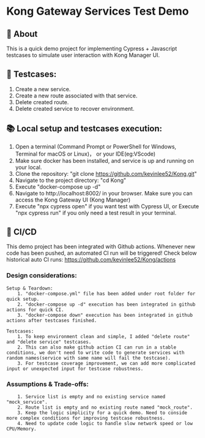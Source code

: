 # Kong Gateway Services Test Demo

## 🚀 About

This is a quick demo project for implementing Cypress + Javascript testcases to simulate user interaction with Kong Manager UI.

## 📝 Testcases:

1. Create a new service.
2. Create a new route associated with that service.
3. Delete created route.
4. Delete created service to recover environment.

## 📚 Local setup and testcases execution:

1. Open a terminal (Command Prompt or PowerShell for Windows, Terminal for macOS or Linux)， or your IDE(eg:VScode)
2. Make sure docker has been installed, and service is up and running on your local.
3. Clone the repository: "git clone https://github.com/kevinlee52/Kong.git"
4. Navigate to the project directory: "cd Kong"
5. Execute "docker-compose up -d"
6. Navigate to http://localhost:8002/ in your browser. Make sure you can access the Kong Gateway UI (Kong Manager)
7. Execute "npx cypress open" if you want test with Cypress UI, or Execute "npx cypress run" if you only need a test result in your terminal.

## 🤝 CI/CD

This demo project has been integrated with Github actions.
Whenever new code has been pushed, an automated CI run will be triggered! Check below historical auto CI runs:
https://github.com/kevinlee52/Kong/actions

### Design considerations:

    Setup & Teardown:
        1. "docker-compose.yml" file has been added under root folder for quick setup.
        2. "docker-compose up -d" execution has been integrated in github actions for quick CI.
        3. "docker-compose down" execution has been integrated in github actions after testcases finished.

    Testcases:
        1. To keep environment clean and simple, I added "delete route" and "delete service" testcases.
        2. This can also make github action CI can run in a stable conditions, we don't need to write code to generate services with random names(service with same name will fail the testcase).
        3. For testcase coverage improvement, we can add more complicated input or unexpected input for testcase robustness.

### Assumptions & Trade-offs:

        1. Service list is empty and no existing service named "mock_service".
        2. Route list is empty and no existing route named "mock_route".
        3. Keep the logic simplicity for a quick demo. Need to conside more complex conditions for improving testcase robustness.
        4. Need to update code logic to handle slow network speed or low CPU/Memory.
